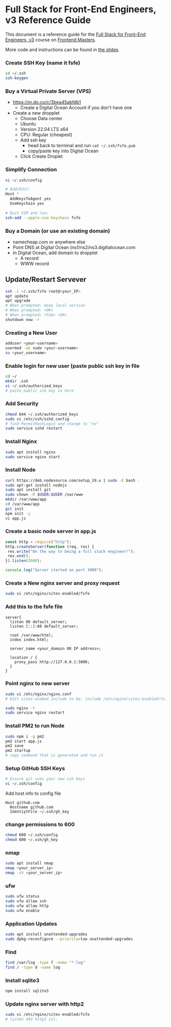 # Full Stack for Front-End Engineers, v3 Reference Guide

This document is a reference guide for the [Full Stack for Front-End Engineers, v3](https://frontendmasters.com/courses/fullstack-v3/) course on [Frontend Masters](https://frontendmasters.com/). 

More code and instructions can be found in [the slides](https://static.frontendmasters.com/assets/courses/2023-04-18-fullstack-v3/fullstack-v3-slides.pdf).

### Create SSH Key (name it fsfe)
```bash
cd ~/.ssh
ssh-keygen
```

### Buy a Virtual Private Server (VPS)
- https://m.do.co/c/3bea45abfdb1
  - Create a Digital Ocean Account if you don't have one
- Create a new dropplet
  - Choose Data center
  - Ubuntu
  - Version 22.04 LTS x64
  - CPU: Regular (cheapest)
  - Add ssh key
    - head back to terminal and run `cat ~/.ssh/fsfe.pub`
    - copy/paste key into Digital Ocean
  - Click Create Droplet
  
### Simplify Connection
```bash
vi ~/.ssh/config

# Add/Edit:
Host *
  AddKeysToAgent yes
  UseKeychain yes
  
# Quit VIM and run:
ssh-add --apple-use-keychain fsfe
```

### Buy a Domain (or use an existing domain)
- namecheap.com or anywhere else
- Point DNS at Digital Ocean (ns1/ns2/ns3.digitialocean.com
- In Digital Ocean, add domain to dropplet
  - A record
  - WWW record

## Update/Restart Servever
```bash
ssh -i ~/.ssh/fsfe root@<your_IP>
apt update
apt upgrade
# When prompted: keep local version
# When prompted: <OK>
# When prompted: <Tab> <OK>
shutdown now -r
```

### Creating a New User
```bash
adduser <your-username>
usermod -aG sudo <your-username>
su <your_username>
```

### Enable login for new user (paste public ssh key in file
```bash
cd ~/
mkdir .ssh
vi ~/.ssh/authorized_keys
# paste public ssh key in here
```

### Add Security
```bash
chmod 644 ~/.ssh/authorized_keys
sudo vi /etc/ssh/sshd_config
# find PermitRootLogin and change to "no"
sudo service sshd restart
```

### Install Nginx
```bash
sudo apt install nginx
sudo service nginx start
```

### Install Node
```bash
curl https://deb.nodesource.com/setup_19.x | sudo -E bash -
sudo apt-get install nodejs
sudo apt install git
sudo chown -R $USER:$USER /var/www
mkdir /var/www/app
cd /var/www/app
git init
npm init -y
vi app.js
```

### Create a basic node server in app.js
```js
const http = require("http");
http.createServer(function (req, res) {
 res.write("On the way to being a full stack engineer!");
 res.end();
}).listen(3000);

console.log("Server started on port 3000");
```

### Create a New nginx server and proxy request
```bash
sudo vi /etc/nginx/sites-enabled/fsfe
```

### Add this to the fsfe file
```
server{
  listen 80 default_server;
  listen [::]:80 default_server;
  
  root /var/www/html;
  index index.html;
  
  server_name <your_domain OR IP address>;
  
  location / {
    proxy_pass http://127.0.0.1:3000;
  }
}
```

### Point nginx to new server
```bash
sudo vi /etc/nginx/nginx.conf
# Edit sites-enabed include to be: include /etc/nginx/sites-enabled/fsfe;

sudo nginx -t
sudo service nginx restart
```

### Install PM2 to run Node
```bash
sudo npm i -g pm2
pm2 start app.js
pm2 save
pm2 startup
# copy command that is generated and run it
```

### Setup GitHub SSH Keys
```bash
# Ensure git uses your new ssh keys
vi ~/.ssh/config 
```

Add host info to config file
```
Host github.com
  Hostname github.com
  IdentiytFile ~/.ssh/gh_key
```

### change permissions to 600
```bash
chmod 600 ~/.ssh/config
chmod 600 ~/.ssh/gh_key
```

### nmap
```bash
sudo apt install nmap
nmap <your_server_ip>
nmap -sV <your_server_ip>
```

### ufw
```bash
sudo ufw status
sudo ufw allow ssh
sudo ufw allow http
sudo ufw enable
```

### Application Updates
```bash
sudo apt install unattended-upgrades
sudo dpkg-reconfigure --priority=low unattended-upgrades
```

### Find
```bash
find /var/log -type f -name "*.log"
find / -type d -name log
```

### Install sqlite3
```bash
npm install sqlite3
```

### Update nginx server with http2
```bash
sudo vi /etc/nginx/sites-enabled/fsfe
# listen 443 http2 ssl;
```

